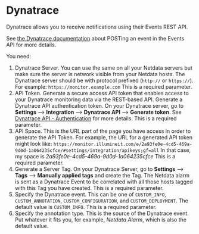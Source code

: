 <!--
title: "Dynatrace"
custom_edit_url: https://github.com/netdata/netdata/edit/master/health/notifications/dynatrace/README.md
-->

# Dynatrace

Dynatrace allows you to receive notifications using their Events REST API.

See [the Dynatrace documentation](https://www.dynatrace.com/support/help/extend-dynatrace/dynatrace-api/environment-api/events/post-event/) about POSTing an event in the Events API for more details.



You need:

1.  Dynatrace Server. You can use the same on all your Netdata servers but make sure the server is network visible from your Netdata hosts.
The Dynatrace server should be with protocol prefixed (`http://` or `https://`). For example: `https://monitor.example.com`
This is a required parameter.
2.  API Token. Generate a secure access API token that enables access to your Dynatrace monitoring data via the REST-based API.
Generate a Dynatrace API authentication token. On your Dynatrace server, go to **Settings** --> **Integration** --> **Dynatrace API** --> **Generate token**.
See [Dynatrace API - Authentication](https://www.dynatrace.com/support/help/extend-dynatrace/dynatrace-api/basics/dynatrace-api-authentication/) for more details.
This is a required parameter.
3.  API Space. This is the URL part of the page you have access in order to generate the API Token. For example, the URL
    for a generated API token might look like:
    `https://monitor.illumineit.com/e/2a93fe0e-4cd5-469a-9d0d-1a064235cfce/#settings/integration/apikeys;gf=all` In that
    case, my space is _2a93fe0e-4cd5-469a-9d0d-1a064235cfce_ This is a required parameter.
4. Generate a Server Tag. On your Dynatrace Server, go to **Settings** --> **Tags** --> **Manually applied tags** and create the Tag.
The Netdata alarm is sent as a Dynatrace Event to be correlated with all those hosts tagged with this Tag you have created.
This is a required parameter.
5. Specify the Dynatrace event. This can be one of `CUSTOM_INFO`, `CUSTOM_ANNOTATION`, `CUSTOM_CONFIGURATION`, and `CUSTOM_DEPLOYMENT`. 
The default value is `CUSTOM_INFO`.
This is a required parameter.
6. Specify the annotation type. This is the source of the Dynatrace event. Put whatever it fits you, for example, 
_Netdata Alarm_, which is also the default value.
